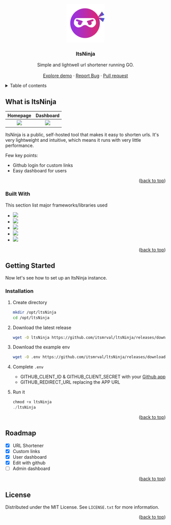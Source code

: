 <br />
<div id="readme-top" align="center">
  <a href="https://github.com/itsmrval/ltsninja">
    <img src="https://raw.githubusercontent.com/itsmrval/ltsNinja/main/static/img/logo.svg" alt="Logo" width="120" height="120">
  </a>

  <h3 align="center">ltsNinja</h3>

  <p align="center">
    Simple and lightwell url shortener running GO.
    <br />
    <br />
    <a href="https://lts.ninja">Explore demo</a>
    ·
    <a href="https://github.com/itsmrval/ltsninja/issues">Report Bug</a>
    ·
    <a href="https://github.com/itsmrval/ltsninja/pulls">Pull request</a>
  </p>
</div>


<details>
  <summary>Table of contents</summary>
  <ol>
    <li>
      <a href="#about-the-project">What is ltsNinja ?</a>
      <ul>
        <li><a href="#built-with">Built with</a></li>
      </ul>
    </li>
    <li>
      <a href="#getting-started">Getting started</a>
      <ul>
        <li><a href="#installation">Installation</a></li>
      </ul>
    </li>
    <li><a href="#roadmap">Roadmap</a></li>
    <li><a href="#license">License</a></li>
  </ol>
</details>



## What is ltsNinja

Homepage             |  Dashboard
:-------------------------:|:-------------------------:
![](https://i.imgur.com/Ykjbxr6.png)  |  ![](https://i.imgur.com/8vhIrax.png)


ltsNinja is a public, self-hosted tool that makes it easy to shorten urls. It's very lightweight and intuitive, which means it runs with very little performance.

Few key points:
* Github login for custom links
* Easy dashboard for users 

<p align="right">(<a href="#readme-top">back to top</a>)</p>

### Built With

This section list major frameworks/libraries used

* ![](https://img.shields.io/badge/GO-20232A?style=for-the-badge&logo=go)
* ![](https://img.shields.io/badge/Gin-20232A?style=for-the-badge&logo=gin)
* ![](https://img.shields.io/badge/SqLite-20232A?style=for-the-badge&logo=sqlite&logoColor=blue)
* ![](https://img.shields.io/badge/GitHub%20OAUTH-20232A?style=for-the-badge&logo=github)
* ![](https://img.shields.io/badge/TailWind-20232A?style=for-the-badge&logo=tailwindcss)

<p align="right">(<a href="#readme-top">back to top</a>)</p>



## Getting Started

Now let's see how to set up an ltsNinja instance.

### Installation

1. Create directory
   ```sh
   mkdir /opt/ltsNinja
   cd /opt/ltsNinja
   ```
2. Download the latest release
   ```sh
   wget -O ltsNinja https://github.com/itsmrval/ltsNinja/releases/download/0.1.0/ltsNinja_linux_amd64
   ```
3. Download the example env
   ```sh
   wget -O .env https://github.com/itsmrval/ltsNinja/releases/download/0.1.0/example.env
   ```
4. Complete `.env`
	* GITHUB_CLIENT_ID & GITHUB_CLIENT_SECRET with your [Github app](https://github.com/settings/developers)
	* GITHUB_REDIRECT_URL replacing the APP URL
	
6. Run it
   ```js
   chmod +x ltsNinja
   ./ltsNinja
   ```
<p align="right">(<a href="#readme-top">back to top</a>)</p>





## Roadmap

- [x] URL Shortener
- [x] Custom links
- [x] User dashboard
- [x] Edit with github
- [ ] Admin dashboard

<p align="right">(<a href="#readme-top">back to top</a>)</p>



<!-- LICENSE -->
## License

Distributed under the MIT License. See `LICENSE.txt` for more information.

<p align="right">(<a href="#readme-top">back to top</a>)</p>
